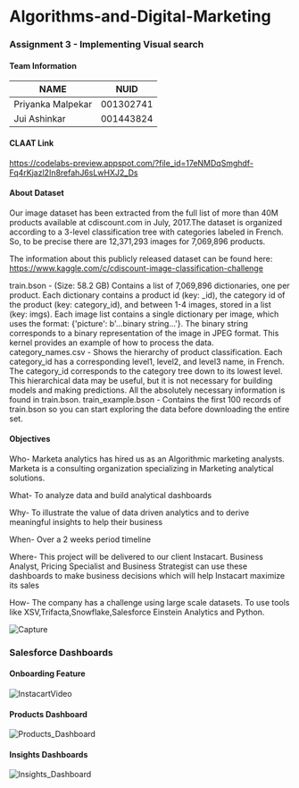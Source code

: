 # Algorithms-and-Digital-Marketing


### Assignment 3 - Implementing Visual search

#### Team Information

| NAME              |     NUID        |
|------------------ |-----------------|
| Priyanka Malpekar |   001302741     |
|   Jui Ashinkar    |   001443824     |


#### CLAAT Link
https://codelabs-preview.appspot.com/?file_id=17eNMDqSmghdf-Fq4rKjazl2In8refahJ6sLwHXJ2_Ds

#### About Dataset

Our image dataset has been extracted from the full list of more than 40M products available at cdiscount.com in July, 2017.The dataset is organized according to a 3-level classification tree with categories labeled in French. So, to be precise there are 12,371,293 images for 7,069,896 products.

The information about this publicly released dataset can be found here:  https://www.kaggle.com/c/cdiscount-image-classification-challenge

train.bson - (Size: 58.2 GB) Contains a list of 7,069,896 dictionaries, one per product. Each dictionary contains a product id (key: _id), the category id of the product (key: category_id), and between 1-4 images, stored in a list (key: imgs). Each image list contains a single dictionary per image, which uses the format: {'picture': b'...binary string...'}. The binary string corresponds to a binary representation of the image in JPEG format. This kernel provides an example of how to process the data.
category_names.csv - Shows the hierarchy of product classification. Each category_id has a corresponding level1, level2, and level3 name, in French. The category_id corresponds to the category tree down to its lowest level. This hierarchical data may be useful, but it is not necessary for building models and making predictions. All the absolutely necessary information is found in train.bson.
train_example.bson - Contains the first 100 records of train.bson so you can start exploring the data before downloading the entire set.


#### Objectives

Who- Marketa analytics has hired us as an Algorithmic marketing analysts. Marketa is a consulting organization specializing in Marketing analytical solutions. 

What- To analyze data and build analytical dashboards 
			
Why- To illustrate the value of data driven analytics and to derive meaningful insights to help their business

When- Over a 2 weeks period timeline 

Where- This project will be delivered to our client Instacart. Business Analyst, Pricing Specialist and Business Strategist can use these dashboards to make business decisions which will help Instacart maximize its sales

How- The company has a challenge using large scale datasets.
To use tools like XSV,Trifacta,Snowflake,Salesforce Einstein Analytics and Python. 


![Capture](https://user-images.githubusercontent.com/59594174/84547477-a1263700-acd1-11ea-835f-8240b9c5ac2e.PNG)



### Salesforce Dashboards

#### Onboarding Feature

![InstacartVideo](https://user-images.githubusercontent.com/59594174/84546697-e3e70f80-accf-11ea-9d4a-251c613fdc56.PNG)

#### Products Dashboard

![Products_Dashboard](https://user-images.githubusercontent.com/59594174/84546714-e9445a00-accf-11ea-98e6-d94fb2daaa88.png)

#### Insights Dashboards

![Insights_Dashboard](https://user-images.githubusercontent.com/59594174/84546725-f2352b80-accf-11ea-97f6-ba314c8e1150.png)


